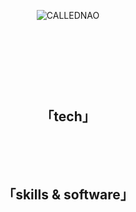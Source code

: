 <p align="center">
  <img src="https://i.imgur.com/Z122Rle.png" alt="CALLEDNAO"/>

</p>
<br>
<h3 align="center">
  <img src="https://lanyard-profile-readme.vercel.app/api/814113487542157352?theme=dark&bg=1a1b26&animated=false&hideDiscrim=true&borderRadius=30px" alt=""/>
  <img src="https://img.shields.io/github/followers/callednao?color=%237A40FF&style=for-the-badge" alt=""/>
  <img src="https://komarev.com/ghpvc/?username=callednao&color=7A40FF&style=for-the-badge" alt=""/> 
</h3>
<br>
<h2 align="center" >「tech」</h2>
<p align="center">
  <img src="https://img.shields.io/badge/dart-%230175C2.svg?color=%237A40FF&style=for-the-badge&logo=dart&logoColor=white" alt=""/>
  <img src="https://img.shields.io/badge/Java-ED8B00?color=%237A40FF&style=for-the-badge&logo=java&logoColor=white" alt=""/>
  <img src="https://img.shields.io/badge/JavaScript-323330?color=%237A40FF&style=for-the-badge&logo=javascript&logoColor=white" alt=""/>
  <img src="https://img.shields.io/badge/Python-758AAA?color=%237A40FF&style=for-the-badge&logo=Python&logoColor=white" alt=""/>
  <img src="https://img.shields.io/badge/html5-%23E34F26.svg?color=%237A40FF&style=for-the-badge&logo=html5&logoColor=white" alt=""/>
  <img src="https://img.shields.io/badge/css3-%231572B6.svg?color=%237A40FF&style=for-the-badge&logo=css3&logoColor=white" alt=""/>
</p>
<br>
<h2 align="center" >「skills & software」</h2>
<p align="center">
  <img src="https://img.shields.io/badge/MariaDB-003545?color=%237A40FF&style=for-the-badge&logo=mariadb&logoColor=white" alt=""/>
  <img src="https://img.shields.io/badge/Figma-F24E1E?color=%237A40FF&style=for-the-badge&logo=figma&logoColor=white" alt=""/>
  <img src="https://img.shields.io/badge/React_Native-20232A?color=%237A40FF&style=for-the-badge&logo=react&logoColor=white" alt=""/>
  <img src="https://img.shields.io/badge/PyCharm-000000.svg?color=%237A40FF&style=for-the-badge&logo=PyCharm&logoColor=white" alt=""/>
  <img src="https://img.shields.io/badge/Discord-7289DA?color=%237A40FF&style=for-the-badge&logo=discord&logoColor=white" alt=""/>
</p>
<br>

